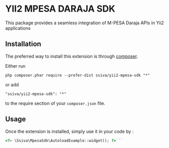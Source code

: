 YII2 MPESA DARAJA SDK
=====================
This package provides a seamless integration of M-PESA Daraja APIs in Yii2 applications

Installation
------------

The preferred way to install this extension is through [composer](http://getcomposer.org/download/).

Either run

```
php composer.phar require --prefer-dist ssiva/yii2-mpesa-sdk "*"
```

or add

```
"ssiva/yii2-mpesa-sdk": "*"
```

to the require section of your `composer.json` file.


Usage
-----

Once the extension is installed, simply use it in your code by  :

```php
<?= \Ssiva\MpesaSdk\AutoloadExample::widget(); ?>```